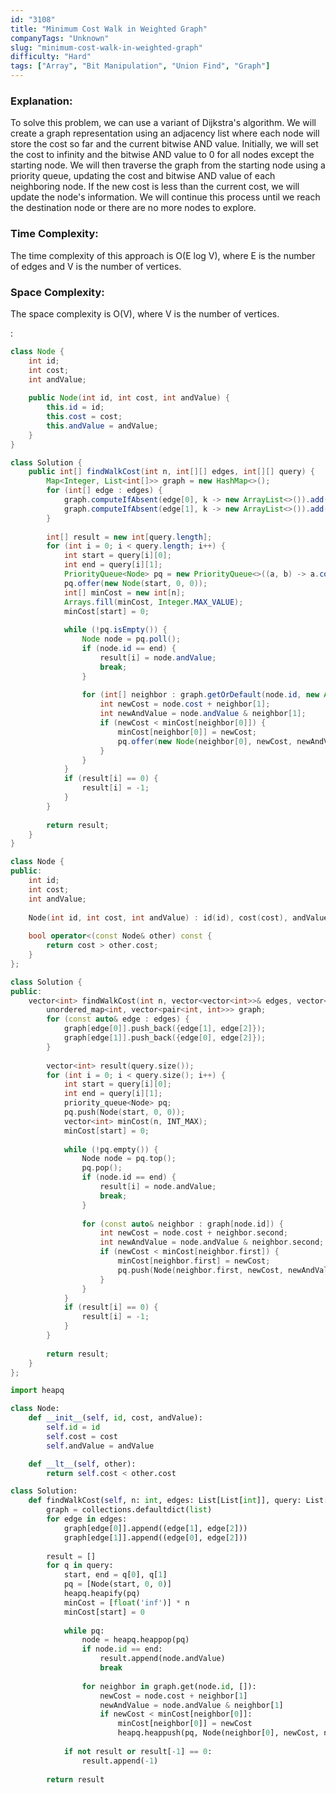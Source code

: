 ```yaml
---
id: "3108"
title: "Minimum Cost Walk in Weighted Graph"
companyTags: "Unknown"
slug: "minimum-cost-walk-in-weighted-graph"
difficulty: "Hard"
tags: ["Array", "Bit Manipulation", "Union Find", "Graph"]
---
```


### Explanation:
To solve this problem, we can use a variant of Dijkstra's algorithm. We will create a graph representation using an adjacency list where each node will store the cost so far and the current bitwise AND value. Initially, we will set the cost to infinity and the bitwise AND value to 0 for all nodes except the starting node. We will then traverse the graph from the starting node using a priority queue, updating the cost and bitwise AND value of each neighboring node. If the new cost is less than the current cost, we will update the node's information. We will continue this process until we reach the destination node or there are no more nodes to explore.

### Time Complexity:
The time complexity of this approach is O(E log V), where E is the number of edges and V is the number of vertices.

### Space Complexity:
The space complexity is O(V), where V is the number of vertices.

:

```java
class Node {
    int id;
    int cost;
    int andValue;
    
    public Node(int id, int cost, int andValue) {
        this.id = id;
        this.cost = cost;
        this.andValue = andValue;
    }
}

class Solution {
    public int[] findWalkCost(int n, int[][] edges, int[][] query) {
        Map<Integer, List<int[]>> graph = new HashMap<>();
        for (int[] edge : edges) {
            graph.computeIfAbsent(edge[0], k -> new ArrayList<>()).add(new int[]{edge[1], edge[2]});
            graph.computeIfAbsent(edge[1], k -> new ArrayList<>()).add(new int[]{edge[0], edge[2]});
        }
        
        int[] result = new int[query.length];
        for (int i = 0; i < query.length; i++) {
            int start = query[i][0];
            int end = query[i][1];
            PriorityQueue<Node> pq = new PriorityQueue<>((a, b) -> a.cost - b.cost);
            pq.offer(new Node(start, 0, 0));
            int[] minCost = new int[n];
            Arrays.fill(minCost, Integer.MAX_VALUE);
            minCost[start] = 0;
            
            while (!pq.isEmpty()) {
                Node node = pq.poll();
                if (node.id == end) {
                    result[i] = node.andValue;
                    break;
                }
                
                for (int[] neighbor : graph.getOrDefault(node.id, new ArrayList<>())) {
                    int newCost = node.cost + neighbor[1];
                    int newAndValue = node.andValue & neighbor[1];
                    if (newCost < minCost[neighbor[0]]) {
                        minCost[neighbor[0]] = newCost;
                        pq.offer(new Node(neighbor[0], newCost, newAndValue));
                    }
                }
            }
            if (result[i] == 0) {
                result[i] = -1;
            }
        }
        
        return result;
    }
}
```

```cpp
class Node {
public:
    int id;
    int cost;
    int andValue;
    
    Node(int id, int cost, int andValue) : id(id), cost(cost), andValue(andValue) {}
    
    bool operator<(const Node& other) const {
        return cost > other.cost;
    }
};

class Solution {
public:
    vector<int> findWalkCost(int n, vector<vector<int>>& edges, vector<vector<int>>& query) {
        unordered_map<int, vector<pair<int, int>>> graph;
        for (const auto& edge : edges) {
            graph[edge[0]].push_back({edge[1], edge[2]});
            graph[edge[1]].push_back({edge[0], edge[2]});
        }
        
        vector<int> result(query.size());
        for (int i = 0; i < query.size(); i++) {
            int start = query[i][0];
            int end = query[i][1];
            priority_queue<Node> pq;
            pq.push(Node(start, 0, 0));
            vector<int> minCost(n, INT_MAX);
            minCost[start] = 0;
            
            while (!pq.empty()) {
                Node node = pq.top();
                pq.pop();
                if (node.id == end) {
                    result[i] = node.andValue;
                    break;
                }
                
                for (const auto& neighbor : graph[node.id]) {
                    int newCost = node.cost + neighbor.second;
                    int newAndValue = node.andValue & neighbor.second;
                    if (newCost < minCost[neighbor.first]) {
                        minCost[neighbor.first] = newCost;
                        pq.push(Node(neighbor.first, newCost, newAndValue));
                    }
                }
            }
            if (result[i] == 0) {
                result[i] = -1;
            }
        }
        
        return result;
    }
};
```

```python
import heapq

class Node:
    def __init__(self, id, cost, andValue):
        self.id = id
        self.cost = cost
        self.andValue = andValue

    def __lt__(self, other):
        return self.cost < other.cost

class Solution:
    def findWalkCost(self, n: int, edges: List[List[int]], query: List[List[int]]) -> List[int]:
        graph = collections.defaultdict(list)
        for edge in edges:
            graph[edge[0]].append((edge[1], edge[2]))
            graph[edge[1]].append((edge[0], edge[2]))
        
        result = []
        for q in query:
            start, end = q[0], q[1]
            pq = [Node(start, 0, 0)]
            heapq.heapify(pq)
            minCost = [float('inf')] * n
            minCost[start] = 0
            
            while pq:
                node = heapq.heappop(pq)
                if node.id == end:
                    result.append(node.andValue)
                    break
                
                for neighbor in graph.get(node.id, []):
                    newCost = node.cost + neighbor[1]
                    newAndValue = node.andValue & neighbor[1]
                    if newCost < minCost[neighbor[0]]:
                        minCost[neighbor[0]] = newCost
                        heapq.heappush(pq, Node(neighbor[0], newCost, newAndValue))
            
            if not result or result[-1] == 0:
                result.append(-1)
        
        return result
```